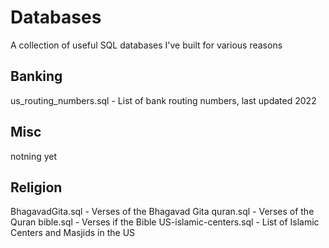 # Databases
A collection of useful SQL databases I've built for various reasons

## Banking
  us_routing_numbers.sql - List of bank routing numbers, last updated 2022

## Misc
  notning yet

## Religion
  BhagavadGita.sql         - Verses of the Bhagavad Gita
  quran.sql                - Verses of the Quran
  bible.sql                - Verses if the Bible
  US-islamic-centers.sql   - List of Islamic Centers and Masjids in the US
  
